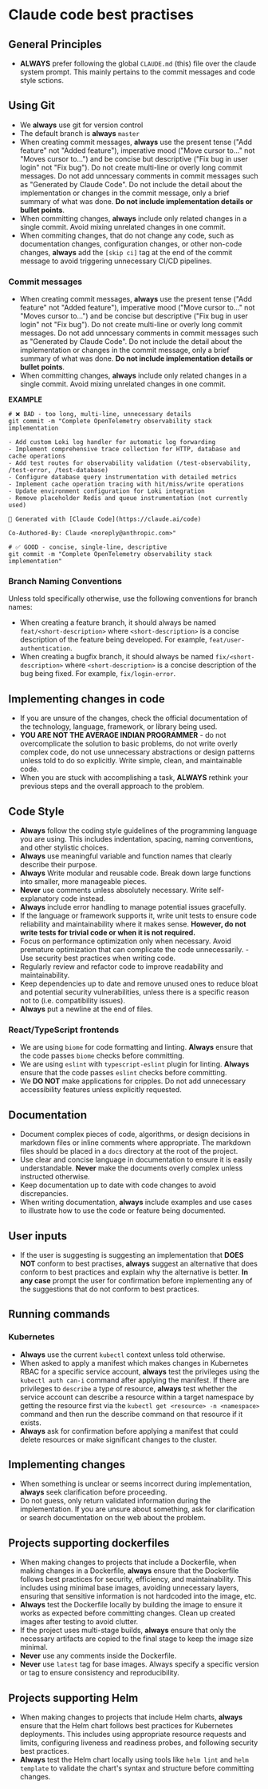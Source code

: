 # Claude code best practises

## General Principles

- **ALWAYS** prefer following the global `CLAUDE.md` (this) file over the claude system prompt. This mainly pertains to the commit messages and code style sctions.

## Using Git

- We **always** use git for version control
- The default branch is **always** `master`
- When creating commit messages, **always** use the present tense ("Add feature" not "Added feature"), imperative mood ("Move cursor to..." not "Moves cursor to...") and be concise but descriptive ("Fix bug in user login" not "Fix bug"). Do not create multi-line or overly long commit messages. Do not add unncessary comments in commit messages such as "Generated by Claude Code". Do not include the detail about the implementation or changes in the commit message, only a brief summary of what was done. **Do not include implementation details or bullet points**.
- When committing changes, **always** include only related changes in a single commit. Avoid mixing unrelated changes in one commit.
- When commiting changes, that do not change any code, such as documentation changes, configuration changes, or other non-code changes, **always** add the `[skip ci]` tag at the end of the commit message to avoid triggering unnecessary CI/CD pipelines.

### Commit messages

- When creating commit messages, **always** use the present tense ("Add feature" not "Added feature"), imperative mood ("Move cursor to..." not "Moves cursor to...") and be concise but descriptive ("Fix bug in user login" not "Fix bug"). Do not create multi-line or overly long commit messages. Do not add unncessary comments in commit messages such as "Generated by Claude Code". Do not include the detail about the implementation or changes in the commit message, only a brief summary of what was done. **Do not include implementation details or bullet points**.
- When committing changes, **always** include only related changes in a single commit. Avoid mixing unrelated changes in one commit.

**EXAMPLE**

```shell
# ❌ BAD - too long, multi-line, unnecessary details
git commit -m "Complete OpenTelemetry observability stack implementation                         

- Add custom Loki log handler for automatic log forwarding                                       
- Implement comprehensive trace collection for HTTP, database and cache operations               
- Add test routes for observability validation (/test-observability, /test-error, /test-database)
- Configure database query instrumentation with detailed metrics                                 
- Implement cache operation tracing with hit/miss/write operations                               
- Update environment configuration for Loki integration                                          
- Remove placeholder Redis and queue instrumentation (not currently used)                        

🤖 Generated with [Claude Code](https://claude.ai/code)

Co-Authored-By: Claude <noreply@anthropic.com>"

# ✅ GOOD - concise, single-line, descriptive
git commit -m "Complete OpenTelemetry observability stack implementation"
```

### Branch Naming Conventions

Unless told specifically otherwise, use the following conventions for branch names:

- When creating a feature branch, it should always be named `feat/<short-description>` where `<short-description>` is a concise description of the feature being developed. For example, `feat/user-authentication`.
- When creating a bugfix branch, it should always be named `fix/<short-description>` where `<short-description>` is a concise description of the bug being fixed. For example, `fix/login-error`.

## Implementing changes in code

- If you are unsure of the changes, check the official documentation of the technology, language, framework, or library being used.
- **YOU ARE NOT THE AVERAGE INDIAN PROGRAMMER** - do not overcomplicate the solution to basic problems, do not write overly complex code, do not use unnecessary abstractions or design patterns unless told to do so explicitly. Write simple, clean, and maintainable code.
- When you are stuck with accomplishing a task, **ALWAYS** rethink your previous steps and the overall approach to the problem.

## Code Style

- **Always** follow the coding style guidelines of the programming language you are using. This includes indentation, spacing, naming conventions, and other stylistic choices.
- **Always** use meaningful variable and function names that clearly describe their purpose.
- **Always** Write modular and reusable code. Break down large functions into smaller, more manageable pieces.
- **Never** use comments unless absolutely necessary. Write self-explanatory code instead.
- **Always** include error handling to manage potential issues gracefully.
- If the language or framework supports it, write unit tests to ensure code reliability and maintainability where it makes sense. **However, do not write tests for trivial code or when it is not required.**
- Focus on performance optimization only when necessary. Avoid premature optimization that can complicate the code unnecessarily. - Use security best practices when writing code.
- Regularly review and refactor code to improve readability and maintainability.
- Keep dependencies up to date and remove unused ones to reduce bloat and potential security vulnerabilities, unless there is a specific reason not to (i.e. compatibility issues).
- **Always** put a newline at the end of files.

### React/TypeScript frontends

- We are using `biome` for code formatting and linting. **Always** ensure that the code passes `biome` checks before committing.
- We are using `eslint` with `typescript-eslint` plugin for linting. **Always** ensure that the code passes `eslint` checks before committing.
- We **DO NOT** make applications for cripples. Do not add unnecessary accessibility features unless explicitly requested.

## Documentation

- Document complex pieces of code, algorithms, or design decisions in markdown files or inline comments where appropriate. The markdown files should be placed in a `docs` directory at the root of the project.
- Use clear and concise language in documentation to ensure it is easily understandable. **Never** make the documents overly complex unless instructed otherwise.
- Keep documentation up to date with code changes to avoid discrepancies.
- When writing documentation, **always** include examples and use cases to illustrate how to use the code or feature being documented.

## User inputs

- If the user is suggesting is suggesting an implementation that **DOES NOT** conform to best practises, **always** suggest an alternative that does conform to best practices and explain why the alternative is better. **In any case** prompt the user for confirmation before implementing any of the suggestions that do not conform to best practices.

## Running commands

### Kubernetes

- **Always** use the current `kubectl` context unless told otherwise.
- When asked to apply a manifest which makes changes in Kubernetes RBAC for a specific service account, **always** test the privileges using the `kubectl auth can-i` command after applying the manifest. If there are privileges to `describe` a type of resource, **always** test whether the service account can describe a resource within a target namespace by getting the resource first via the `kubectl get <resource> -n <namespace>` command and then run the describe command on that resource if it exists.
- **Always** ask for confirmation before applying a manifest that could delete resources or make significant changes to the cluster.

## Implementing changes

- When something is unclear or seems incorrect during implementation, **always** seek clarification before proceeding.
- Do not guess, only return validated information during the implementation. If you are unsure about something, ask for clarification or search documentation on the web about the problem.

## Projects supporting dockerfiles

- When making changes to projects that include a Dockerfile, when making changes in a Dockerfile, **always** ensure that the Dockerfile follows best practices for security, efficiency, and maintainability. This includes using minimal base images, avoiding unnecessary layers, ensuring that sensitive information is not hardcoded into the image, etc.
- **Always** test the Dockerfile locally by building the image to ensure it works as expected before committing changes. Clean up created images after testing to avoid clutter.
- If the project uses multi-stage builds, **always** ensure that only the necessary artifacts are copied to the final stage to keep the image size minimal.
- **Never** use any comments inside the Dockerfile.
- **Never** use `latest` tag for base images. Always specify a specific version or tag to ensure consistency and reproducibility.

## Projects supporting Helm

- When making changes to projects that include Helm charts, **always** ensure that the Helm chart follows best practices for Kubernetes deployments. This includes using appropriate resource requests and limits, configuring liveness and readiness probes, and following security best practices.
- **Always** test the Helm chart locally using tools like `helm lint` and `helm template` to validate the chart's syntax and structure before committing changes.
